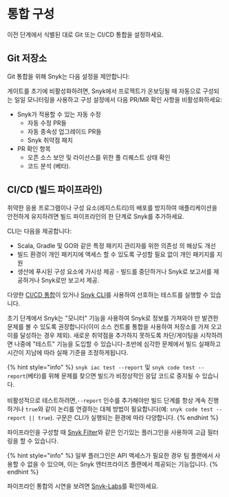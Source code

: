 # 통합 구성

이전 단계에서 식별된 대로 Git 또는 CI/CD 통합을 설정하세요.

## Git 저장소

Git 통합을 위해 Snyk는 다음 설정을 제안합니다:

게이트를 초기에 비활성화하려면, Snyk에서 프로젝트가 온보딩될 때 자동으로 구성되는 일일 모니터링을 사용하고 구성 설정에서 다음 PR/MR 확인 사항을 비활성화하세요:

* Snyk가 적용할 수 있는 자동 수정
  * 자동 수정 PR들
  * 자동 종속성 업그레이드 PR들
  * Snyk 취약점 패치
* PR 확인 항목
  * 오픈 소스 보안 및 라이선스를 위한 풀 리퀘스트 상태 확인
  * 코드 분석 (베타).

## CI/CD (빌드 파이프라인)

취약한 응용 프로그램이나 구성 요소(레지스트리)의 배포를 방지하여 애플리케이션을 안전하게 유지하려면 빌드 파이프라인의 한 단계로 Snyk를 추가하세요.

CLI는 다음을 제공합니다:

* Scala, Gradle 및 GO와 같은 특정 패키지 관리자를 위한 의존성 의 해상도 개선
* 빌드 환경이 개인 패키지에 액세스 할 수 있도록 구성할 필요 없이 개인 패키지를 지원
* 생산에 푸시된 구성 요소에 가시성 제공 - 빌드를 중단하거나 Snyk로 보고서를 제공하거나 Snyk로만 보고서 제공.

다양한 [CI/CD 통합](../../../scm-ide-and-ci-cd-integrations/snyk-ci-cd-integrations/)이 있거나 [Snyk CLI](../../../snyk-cli/)를 사용하여 선호하는 테스트를 실행할 수 있습니다.

초기 단계에서 Snyk는 "모니터" 기능을 사용하여 Snyk로 정보를 가져와야 만 발견한 문제를 볼 수 있도록 권장합니다(이미 소스 컨트롤 통합을 사용하여 저장소를 가져 오고이를 달성하는 경우 제외). 새로운 취약점을 추가하지 못하도록 차단/게이팅을 시작하려면 나중에 "테스트" 기능을 도입할 수 있습니다-초반에 심각한 문제에서 빌드 실패하고 시간이 지남에 따라 실패 기준을 조정하게됩니다.

{% hint style="info" %}
`snyk iac test --report` 및 `snyk code test --report`(베타)를 위해 문제를 찾으면 빌드가 비정상적인 응답 코드로 중지될 수 있습니다. \
\
비활성적으로 테스트하려면,`--report` 인수를 추가해야만 빌드 단계를 항상 계속 진행하거나 `true`와 같이 논리를 연결하는 대체 방법이 필요합니다(예: `snyk code test --report || true`). 구문은 CLI가 실행되는 환경에 따라 다양합니다.&#x20;
{% endhint %}

파이프라인을 구성할 때 [Snyk Filter](https://docs.snyk.io/snyk-api/other-tools/tool-snyk-filter)와 같은 인기있는 플러그인을 사용하여 고급 필터링을 할 수 있습니다.

{% hint style="info" %}
일부 플러그인은 API 액세스가 필요한 경우 팀 플랜에서 사용할 수 없을 수 있으며, 이는 Snyk 엔터프라이즈 플랜에서 제공되는 기능입니다.
{% endhint %}

파이프라인 통합의 시연을 보려면 [Snyk-Labs](https://github.com/snyk-labs/snyk-cicd-integration-examples)를 확인하세요.